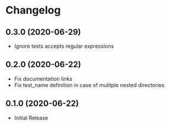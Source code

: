 # Changelog

## 0.3.0 (2020-06-29)

* Ignore tests accepts regular expressions

## 0.2.0 (2020-06-22)

* Fix documentation links
* Fix test_name definition in case of mulitple nested directories

## 0.1.0 (2020-06-22)

* Initial Release
